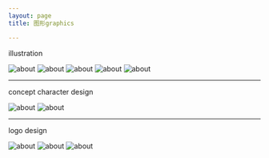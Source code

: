 ```yaml
---
layout: page
title: 图形graphics

---
```


illustration

![about](/images/pages/graphics/m10.1.jpg)
![about](/images/pages/graphics/1.jpg)
![about](/images/pages/graphics/3.jpg)
![about](/images/pages/graphics/dbz17.jpg)
![about](/images/pages/graphics/Untitled-1.jpg)


---

concept character design

![about](/images/pages/graphics/d.jpg)
![about](/images/pages/graphics/WK16.jpg)

---

logo design

![about](/images/pages/graphics/18_1.jpg)
![about](/images/pages/graphics/16_1.jpg)
![about](/images/pages/graphics/wotb.jpg)
